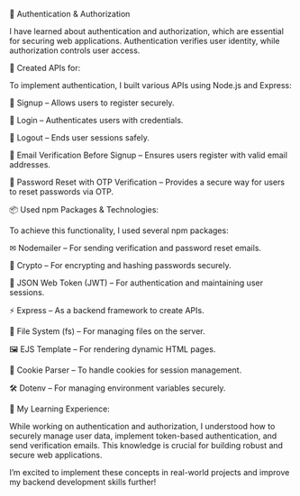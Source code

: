 🔑 Authentication & Authorization

I have learned about authentication and authorization, which are essential for securing web applications. Authentication verifies user identity, while authorization controls user access.

🔧 Created APIs for:

To implement authentication, I built various APIs using Node.js and Express:

📝 Signup – Allows users to register securely.

🔐 Login – Authenticates users with credentials.

🚪 Logout – Ends user sessions safely.

📧 Email Verification Before Signup – Ensures users register with valid email addresses.

🔄 Password Reset with OTP Verification – Provides a secure way for users to reset passwords via OTP.

📦 Used npm Packages & Technologies:

To achieve this functionality, I used several npm packages:

✉ Nodemailer – For sending verification and password reset emails.

🔐 Crypto – For encrypting and hashing passwords securely.

🔑 JSON Web Token (JWT) – For authentication and maintaining user sessions.

⚡ Express – As a backend framework to create APIs.

📂 File System (fs) – For managing files on the server.

🖼 EJS Template – For rendering dynamic HTML pages.

🍪 Cookie Parser – To handle cookies for session management.

🛠 Dotenv – For managing environment variables securely.


🚀 My Learning Experience:

While working on authentication and authorization, I understood how to securely manage user data, implement token-based authentication, and send verification emails. This knowledge is crucial for building robust and secure web applications.

I’m excited to implement these concepts in real-world projects and improve my backend development skills further!
